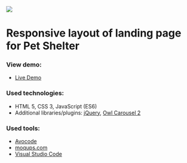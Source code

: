 <a target="_blank" href="https://opensource.org/licenses/MIT" title="License: MIT">
  <img src="https://img.shields.io/badge/License-MIT-blue.svg">
</a>

# Responsive layout of landing page for Pet Shelter

### View demo:

- [Live Demo](https://vitfl.github.io/pet-shelter_landing-page/)

### Used technologies:

- HTML 5, CSS 3, JavaScript (ES6)
- Additional libraries/plugins: [jQuery](https://jquery.com), [Owl Carousel 2](https://owlcarousel2.github.io/OwlCarousel2/)

### Used tools:

- [Avocode](https://avocode.com/)
- [moqups.com](https://moqups.com/)
- [Visual Studio Code](https://code.visualstudio.com/)

